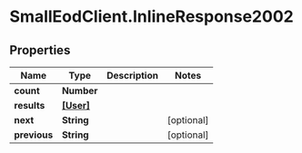 # SmallEodClient.InlineResponse2002

## Properties

Name | Type | Description | Notes
------------ | ------------- | ------------- | -------------
**count** | **Number** |  | 
**results** | [**[User]**](User.md) |  | 
**next** | **String** |  | [optional] 
**previous** | **String** |  | [optional] 


